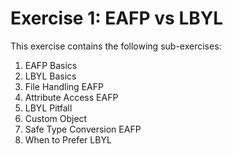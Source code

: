 # Exercise 1: EAFP vs LBYL

This exercise contains the following sub-exercises:

1. EAFP Basics
2. LBYL Basics
3. File Handling EAFP
4. Attribute Access EAFP
5. LBYL Pitfall
6. Custom Object
7. Safe Type Conversion EAFP
8. When to Prefer LBYL
